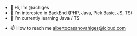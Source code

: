 - 👋 Hi, I’m @achiges
- 👀 I’m interested in BackEnd (PHP, Java, Pick Basic, JS, TS)
- 🌱 I’m currently learning Java / TS
<!-- 💞️ I’m looking to collaborate on ... -->
- 📫 How to reach me albertocasanovahiges@icloud.com

<!---
achiges/achiges is a ✨ special ✨ repository because its `README.md` (this file) appears on your GitHub profile.
You can click the Preview link to take a look at your changes.
--->
